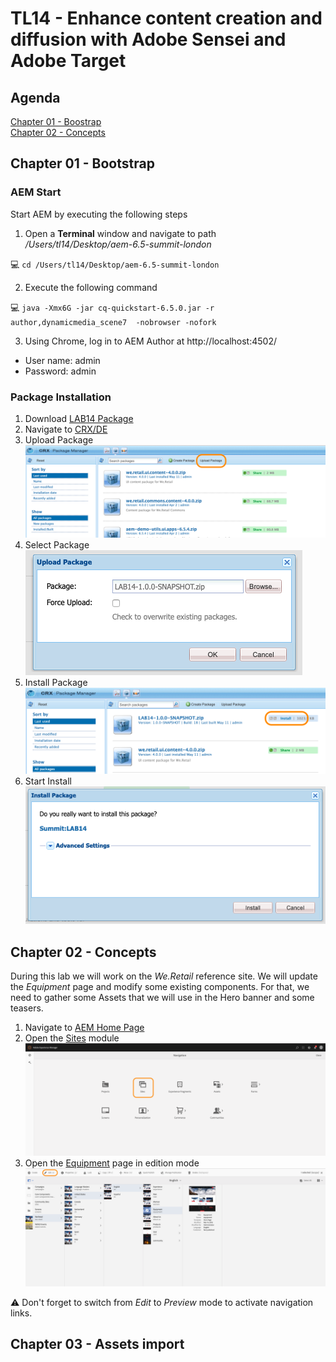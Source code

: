 # TL14 - Enhance content creation and diffusion with Adobe Sensei and Adobe Target

## Agenda
[Chapter 01 - Boostrap](#chapter-01---bootstrap)  
[Chapter 02 - Concepts](#chapter-02---concepts)  

## Chapter 01 - Bootstrap

### AEM Start
Start AEM by executing the following steps

1. Open a **Terminal** window and navigate to path */Users/tl14/Desktop/aem-6.5-summit-london*

:computer: `cd /Users/tl14/Desktop/aem-6.5-summit-london`

2. Execute the following command

:computer: `java -Xmx6G -jar cq-quickstart-6.5.0.jar -r author,dynamicmedia_scene7  -nobrowser -nofork`

3. Using Chrome, log in to AEM Author at http://localhost:4502/
* User name: admin
* Password: admin

### Package Installation

1. Download [LAB14 Package](https://github.com/fornacif/summit-emea-tl14/blob/master/package/LAB14-1.0.0-SNAPSHOT.zip?raw=true)
1. Navigate to [CRX/DE](http://localhost:4502/crx/packmgr/index.jsp)
1. Upload Package
<br/>![](screenshots/1.png)
1. Select Package
<br/>![](screenshots/2.png)
1. Install Package
<br/>![](screenshots/3.png)
1. Start Install
<br/>![](screenshots/4.png)

## Chapter 02 - Concepts

During this lab we will work on the *We.Retail* reference site.
We will update the *Equipment* page and modify some existing components.
For that, we need to gather some Assets that we will use in the Hero banner and some teasers.

1. Navigate to [AEM Home Page](http://localhost:4502/aem/start.html)
2. Open the [Sites](http://localhost:4502/sites.html/content) module
<br/>![](screenshots/5.png)
3. Open the [Equipment](http://localhost:4502/editor.html/content/we-retail/us/en/equipment.html) page in edition mode
<br/>![](screenshots/6.png)

:warning: Don't forget to switch from *Edit* to *Preview* mode to activate navigation links.

## Chapter 03 - Assets import
